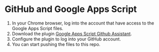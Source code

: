 # GitHub and Google Apps Script

1. In your Chrome browser, log into the account that have access to the Google
   Apps Script files.
2. Download the plugin [Google Apps Script Github Assistant](https://chrome.google.com/webstore/detail/google-apps-script-github/lfjcgcmkmjjlieihflfhjopckgpelofo).
3. Configure the plugin to log into your GitHub account.
4. You can start pushing the files to this repo.

